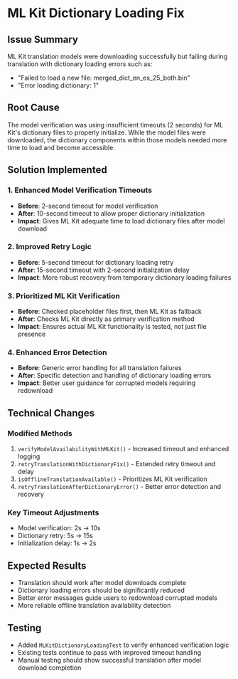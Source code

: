 # ML Kit Dictionary Loading Fix

## Issue Summary
ML Kit translation models were downloading successfully but failing during translation with dictionary loading errors such as:
- "Failed to load a new file: merged_dict_en_es_25_both.bin"  
- "Error loading dictionary: 1"

## Root Cause
The model verification was using insufficient timeouts (2 seconds) for ML Kit's dictionary files to properly initialize. While the model files were downloaded, the dictionary components within those models needed more time to load and become accessible.

## Solution Implemented

### 1. Enhanced Model Verification Timeouts
- **Before**: 2-second timeout for model verification
- **After**: 10-second timeout to allow proper dictionary initialization
- **Impact**: Gives ML Kit adequate time to load dictionary files after model download

### 2. Improved Retry Logic
- **Before**: 5-second timeout for dictionary loading retry
- **After**: 15-second timeout with 2-second initialization delay
- **Impact**: More robust recovery from temporary dictionary loading failures

### 3. Prioritized ML Kit Verification
- **Before**: Checked placeholder files first, then ML Kit as fallback
- **After**: Checks ML Kit directly as primary verification method
- **Impact**: Ensures actual ML Kit functionality is tested, not just file presence

### 4. Enhanced Error Detection
- **Before**: Generic error handling for all translation failures
- **After**: Specific detection and handling of dictionary loading errors
- **Impact**: Better user guidance for corrupted models requiring redownload

## Technical Changes

### Modified Methods
1. `verifyModelAvailabilityWithMLKit()` - Increased timeout and enhanced logging
2. `retryTranslationWithDictionaryFix()` - Extended retry timeout and delay
3. `isOfflineTranslationAvailable()` - Prioritizes ML Kit verification
4. `retryTranslationAfterDictionaryError()` - Better error detection and recovery

### Key Timeout Adjustments
- Model verification: 2s → 10s
- Dictionary retry: 5s → 15s  
- Initialization delay: 1s → 2s

## Expected Results
- Translation should work after model downloads complete
- Dictionary loading errors should be significantly reduced
- Better error messages guide users to redownload corrupted models
- More reliable offline translation availability detection

## Testing
- Added `MLKitDictionaryLoadingTest` to verify enhanced verification logic
- Existing tests continue to pass with improved timeout handling
- Manual testing should show successful translation after model download completion